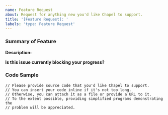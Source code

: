 ```yaml
---
name: Feature Request
about: Request for anything new you'd like Chapel to support.
title: '[Feature Request]: '
labels: 'type: Feature Request'
---
```


### Summary of Feature

**Description:**
<!--
Is your feature request related to an issue? Please describe.
Describe the solution you'd like.
Describe any work-arounds you've considered, if any.
-->

**Is this issue currently blocking your progress?**
<!-- Answer 'yes', 'no' or 'I don't know'. -->

### Code Sample

```chapel
// Please provide source code that you'd like Chapel to support.
// You can insert your code inline if it's not too long.
// Otherwise, you can attach it as a file or provide a URL to it.
// To the extent possible, providing simplified programs demonstrating the
// problem will be appreciated.
```
